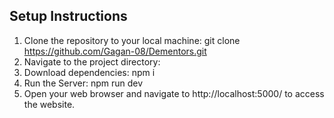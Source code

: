 ## Setup Instructions
1. Clone the repository to your local machine: git clone https://github.com/Gagan-08/Dementors.git 
2. Navigate to the project directory:
9. Download dependencies: npm i
10. Run the Server: npm run dev
11. Open your web browser and navigate to http://localhost:5000/ to access the website.
